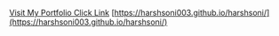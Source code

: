 [Visit My Portfolio Click Link](https://harshsoni003.github.io/harshsoni/)
[https://harshsoni003.github.io/harshsoni/](https://harshsoni003.github.io/harshsoni/)

